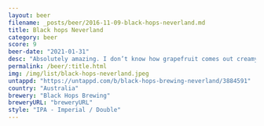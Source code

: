 ```yaml
---
layout: beer
filename: _posts/beer/2016-11-09-black-hops-neverland.md
title: Black hops Neverland
category: beer
score: 9
beer-date: "2021-01-31"
desc: "Absolutely amazing. I don’t know how grapefruit comes out creamy instead of bitter. The percentage is so small on the can I didn’t even know it was this strong until I was half way through. Smells a little fruity and sweet but tastes much more mellow. Made me sad when the glass ran out"
permalink: /beer/:title.html
img: /img/list/black-hops-neverland.jpeg
untappd: "https://untappd.com/b/black-hops-brewing-neverland/3884591"
country: "Australia"
brewery: "Black Hops Brewing"
breweryURL: "breweryURL"
style: "IPA - Imperial / Double"
---
```

